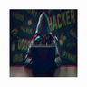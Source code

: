 <img src="https://github.com/CodeX-ID/Temp-mail/blob/main/FB_IMG_16438157518732124.jpg" width="120" height="120" align="left">
<center>
